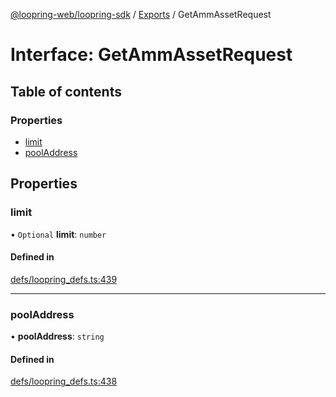 [@loopring-web/loopring-sdk](../README.md) / [Exports](../modules.md) / GetAmmAssetRequest

# Interface: GetAmmAssetRequest

## Table of contents

### Properties

- [limit](GetAmmAssetRequest.md#limit)
- [poolAddress](GetAmmAssetRequest.md#pooladdress)

## Properties

### limit

• `Optional` **limit**: `number`

#### Defined in

[defs/loopring_defs.ts:439](https://github.com/Loopring/loopring_sdk/blob/18accaa/src/defs/loopring_defs.ts#L439)

___

### poolAddress

• **poolAddress**: `string`

#### Defined in

[defs/loopring_defs.ts:438](https://github.com/Loopring/loopring_sdk/blob/18accaa/src/defs/loopring_defs.ts#L438)
